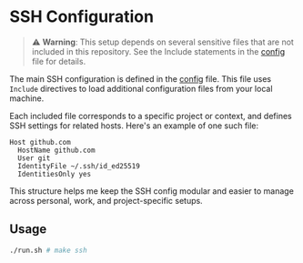# SSH Configuration

> ⚠️ **Warning**: This setup depends on several sensitive files that are not included in this repository. See the Include statements in the [config](./config) file for details.

The main SSH configuration is defined in the [config](./config) file. This file uses `Include` directives to load additional configuration files from your local machine.

Each included file corresponds to a specific project or context, and defines SSH settings for related hosts. Here's an example of one such file:

```
Host github.com
  HostName github.com
  User git
  IdentityFile ~/.ssh/id_ed25519
  IdentitiesOnly yes
```

This structure helps me keep the SSH config modular and easier to manage across personal, work, and project-specific setups.

## Usage

```bash
./run.sh # make ssh
```

